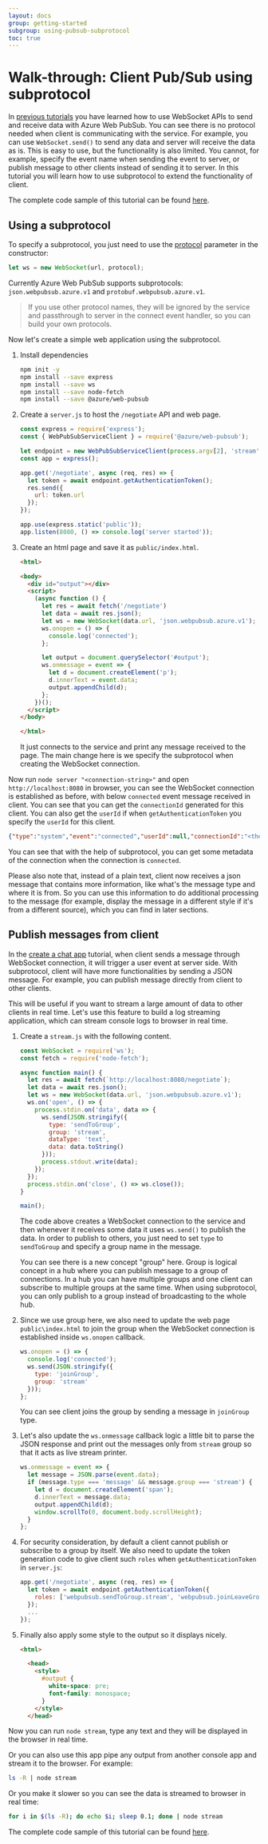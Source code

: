 ```yaml
---
layout: docs
group: getting-started
subgroup: using-pubsub-subprotocol
toc: true
---
```


# Walk-through: Client Pub/Sub using subprotocol

In [previous tutorials](../create-a-chat-app/js-handle-events.md)  you have learned how to use WebSocket APIs to send and receive data with Azure Web PubSub. You can see there is no protocol needed when client is communicating with the service. For example, you can use `WebSocket.send()` to send any data and server will receive the data as is. This is easy to use, but the functionality is also limited. You cannot, for example, specify the event name when sending the event to server, or publish message to other clients instead of sending it to server. In this tutorial you will learn how to use subprotocol to extend the functionality of client.

The complete code sample of this tutorial can be found [here][code].

## Using a subprotocol

To specify a subprotocol, you just need to use the [protocol](https://developer.mozilla.org/en-US/docs/Web/API/WebSocket/WebSocket#parameters) parameter in the constructor:

```javascript
let ws = new WebSocket(url, protocol);
```

Currently Azure Web PubSub supports subprotocols: `json.webpubsub.azure.v1` and `protobuf.webpubsub.azure.v1`.

> If you use other protocol names, they will be ignored by the service and passthrough to server in the connect event handler, so you can build your own protocols.

Now let's create a simple web application using the subprotocol.

1.  Install dependencies

    ```bash
    npm init -y
    npm install --save express
    npm install --save ws
    npm install --save node-fetch
    npm install --save @azure/web-pubsub
    ```

2.  Create a `server.js` to host the `/negotiate` API and web page.

    ```javascript
    const express = require('express');
    const { WebPubSubServiceClient } = require('@azure/web-pubsub');

    let endpoint = new WebPubSubServiceClient(process.argv[2], 'stream');
    const app = express();

    app.get('/negotiate', async (req, res) => {
      let token = await endpoint.getAuthenticationToken();
      res.send({
        url: token.url
      });
    });

    app.use(express.static('public'));
    app.listen(8080, () => console.log('server started'));
    ```

3.  Create an html page and save it as `public/index.html`.

    ```html
    <html>

    <body>
      <div id="output"></div>
      <script>
        (async function () {
          let res = await fetch('/negotiate')
          let data = await res.json();
          let ws = new WebSocket(data.url, 'json.webpubsub.azure.v1');
          ws.onopen = () => {
            console.log('connected');
          };

          let output = document.querySelector('#output');
          ws.onmessage = event => {
            let d = document.createElement('p');
            d.innerText = event.data;
            output.appendChild(d);
          };
        })();
      </script>
    </body>

    </html>
    ```

    It just connects to the service and print any message received to the page. The main change here is we specify the subprotocol when creating the WebSocket connection.

Now run `node server "<connection-string>"` and open `http://localhost:8080` in browser, you can see the WebSocket connection is established as before, with below `connected` event message received in client. You can see that you can get the `connectionId` generated for this client. You can also get the `userId` if when `getAuthenticationToken` you specify the `userId` for this client.

```json
{"type":"system","event":"connected","userId":null,"connectionId":"<the_connection_id>"}
```
You can see that with the help of subprotocol, you can get some metadata of the connection when the connection is `connected`.

Please also note that, instead of a plain text, client now receives a json message that contains more information, like what's the message type and where it is from. So you can use this information to do additional processing to the message (for example, display the message in a different style if it's from a different source), which you can find in later sections.

## Publish messages from client

In the [create a chat app](../create-a-chat-app/js-handle-events.md) tutorial, when client sends a message through WebSocket connection, it will trigger a user event at server side. With subprotocol, client will have more functionalities by sending a JSON message. For example, you can publish message directly from client to other clients.

This will be useful if you want to stream a large amount of data to other clients in real time. Let's use this feature to build a log streaming application, which can stream console logs to browser in real time.

1.  Create a `stream.js` with the following content.

    ```javascript
    const WebSocket = require('ws');
    const fetch = require('node-fetch');

    async function main() {
      let res = await fetch(`http://localhost:8080/negotiate`);
      let data = await res.json();
      let ws = new WebSocket(data.url, 'json.webpubsub.azure.v1');
      ws.on('open', () => {
        process.stdin.on('data', data => {
          ws.send(JSON.stringify({
            type: 'sendToGroup',
            group: 'stream',
            dataType: 'text',
            data: data.toString()
          }));
          process.stdout.write(data);
        });
      });
      process.stdin.on('close', () => ws.close());
    }

    main();
    ```

    The code above creates a WebSocket connection to the service and then whenever it receives some data it uses `ws.send()` to publish the data. In order to publish to others, you just need to set `type` to `sendToGroup` and specify a group name in the message.

    You can see there is a new concept "group" here. Group is logical concept in a hub where you can publish message to a group of connections. In a hub you can have multiple groups and one client can subscribe to multiple groups at the same time. When using subprotocol, you can only publish to a group instead of broadcasting to the whole hub.

2.  Since we use group here, we also need to update the web page `public\index.html` to join the group when the WebSocket connection is established inside `ws.onopen` callback.

    ```javascript
    ws.onopen = () => {
      console.log('connected');
      ws.send(JSON.stringify({
        type: 'joinGroup',
        group: 'stream'
      }));
    };
    ```

    You can see client joins the group by sending a message in `joinGroup` type.

3.  Let's also update the `ws.onmessage` callback logic a little bit to parse the JSON response and print out the messages only from `stream` group so that it acts as live stream printer.

    ```javascript
    ws.onmessage = event => {
      let message = JSON.parse(event.data);
      if (message.type === 'message' && message.group === 'stream') {
        let d = document.createElement('span');
        d.innerText = message.data;
        output.appendChild(d);
        window.scrollTo(0, document.body.scrollHeight);
      }
    };
    ```

4.  For security consideration, by default a client cannot publish or subscribe to a group by itself. We also need to update the token generation code to give client such `roles` when `getAuthenticationToken` in `server.js`:

    ```javascript
    app.get('/negotiate', async (req, res) => {
      let token = await endpoint.getAuthenticationToken({
        roles: ['webpubsub.sendToGroup.stream', 'webpubsub.joinLeaveGroup.stream']
      });
      ...
    });
    
    ```

5.  Finally also apply some style to the output so it displays nicely.

    ```html
    <html>

      <head>
        <style>
          #output {
            white-space: pre;
            font-family: monospace;
          }
        </style>
      </head>
    ```

Now you can run `node stream`, type any text and they will be displayed in the browser in real time.

Or you can also use this app pipe any output from another console app and stream it to the browser. For example:

```bash
ls -R | node stream
```

Or you make it slower so you can see the data is streamed to browser in real time:

```bash
for i in $(ls -R); do echo $i; sleep 0.1; done | node stream
```

The complete code sample of this tutorial can be found [here][code].

[code]: https://github.com/Azure/azure-webpubsub/tree/main/samples/javascript/logstream/
